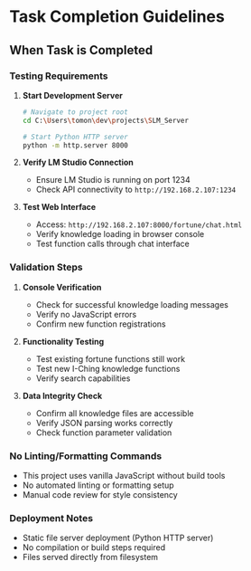 # Task Completion Guidelines

## When Task is Completed

### Testing Requirements
1. **Start Development Server**
   ```bash
   # Navigate to project root
   cd C:\Users\tomon\dev\projects\SLM_Server
   
   # Start Python HTTP server
   python -m http.server 8000
   ```

2. **Verify LM Studio Connection**
   - Ensure LM Studio is running on port 1234
   - Check API connectivity to `http://192.168.2.107:1234`

3. **Test Web Interface**
   - Access: `http://192.168.2.107:8000/fortune/chat.html`
   - Verify knowledge loading in browser console
   - Test function calls through chat interface

### Validation Steps
1. **Console Verification**
   - Check for successful knowledge loading messages
   - Verify no JavaScript errors
   - Confirm new function registrations

2. **Functionality Testing**
   - Test existing fortune functions still work
   - Test new I-Ching knowledge functions
   - Verify search capabilities

3. **Data Integrity Check**
   - Confirm all knowledge files are accessible
   - Verify JSON parsing works correctly
   - Check function parameter validation

### No Linting/Formatting Commands
- This project uses vanilla JavaScript without build tools
- No automated linting or formatting setup
- Manual code review for style consistency

### Deployment Notes
- Static file server deployment (Python HTTP server)
- No compilation or build steps required
- Files served directly from filesystem